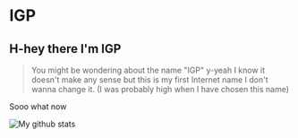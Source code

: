 # IGP

## H-hey there I'm IGP 
> You might be wondering about the name "IGP" 
y-yeah I know it doesn't make any sense but this is my first Internet name
I don't wanna change it. (I was probably high when I have chosen this name)

<p> Sooo what now </p>


![My github stats](https://github-readme-stats.vercel.app/api?username=anuraghazra&show_icons=true&theme=radical)
